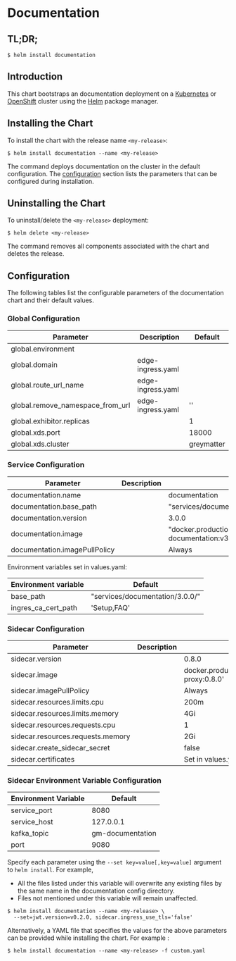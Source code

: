# Documentation

## TL;DR;

```console
$ helm install documentation
```

## Introduction

This chart bootstraps an documentation deployment on a [Kubernetes](http://kubernetes.io) or [OpenShift](https://www.openshift.com/) cluster using the [Helm](https://helm.sh) package manager.

## Installing the Chart

To install the chart with the release name `<my-release>`:

```console
$ helm install documentation --name <my-release>
```

The command deploys documentation on the cluster in the default configuration. The [configuration](#configuration) section lists the parameters that can be configured during installation.

## Uninstalling the Chart

To uninstall/delete the `<my-release>` deployment:

```console
$ helm delete <my-release>
```

The command removes all components associated with the chart and deletes the release.

## Configuration

The following tables list the configurable parameters of the documentation chart and their default values.

### Global Configuration

| Parameter                        | Description       | Default    |
| -------------------------------- | ----------------- | ---------- |
| global.environment               |                   |            |
| global.domain                    | edge-ingress.yaml |            |
| global.route_url_name            | edge-ingress.yaml |            |
| global.remove_namespace_from_url | edge-ingress.yaml | ''         |
| global.exhibitor.replicas        |                   | 1          |
| global.xds.port                  |                   | 18000      |
| global.xds.cluster               |                   | greymatter |

### Service Configuration

| Parameter                     | Description | Default                                                                 |
| ----------------------------- | ----------- | ----------------------------------------------------------------------- |
| documentation.name            |             | documentation                                                           |
| documentation.base_path       |             | "services/documentation/3.0.0/"                                         |
| documentation.version         |             | 3.0.0                                                                   |
| documentation.image           |             | "docker.production.deciphernow.com/deciphernow/gm-documentation:v3.0.0" |
| documentation.imagePullPolicy |             | Always                                                                  |

Environment variables set in values.yaml:

| Environment variable | Default                         |
| -------------------- | ------------------------------- |
| base_path            | "services/documentation/3.0.0/" |
| ingres_ca_cert_path  | 'Setup,FAQ'                     |

### Sidecar Configuration

| Parameter                         | Description | Default                                                       |
| --------------------------------- | ----------- | ------------------------------------------------------------- |
| sidecar.version                   |             | 0.8.0                                                         |
| sidecar.image                     |             | docker.production.deciphernow.com/deciphernow/gm-proxy:0.8.0' |
| sidecar.imagePullPolicy           |             | Always                                                        |
| sidecar.resources.limits.cpu      |             | 200m                                                          |
| sidecar.resources.limits.memory   |             | 4Gi                                                           |
| sidecar.resources.requests.cpu    |             | 1                                                             |
| sidecar.resources.requests.memory |             | 2Gi                                                           |
| sidecar.create_sidecar_secret     |             | false                                                         |
| sidecar.certificates              |             | Set in values.yaml                                            |

### Sidecar Environment Variable Configuration

| Environment Variable | Default          |
| -------------------- | ---------------- |
| service_port         | 8080             |
| service_host         | 127.0.0.1        |
| kafka_topic          | gm-documentation |
| port                 | 9080             |

Specify each parameter using the `--set key=value[,key=value]` argument to `helm install`. For example,

- All the files listed under this variable will overwrite any existing files by the same name in the documentation config directory.
- Files not mentioned under this variable will remain unaffected.

```console
$ helm install documentation --name <my-release> \
  --set=jwt.version=v0.2.0, sidecar.ingress_use_tls='false'
```

Alternatively, a YAML file that specifies the values for the above parameters can be provided while installing the chart. For example :

```console
$ helm install documentation --name <my-release> -f custom.yaml
```
